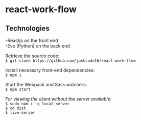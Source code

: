 
# react-work-flow

## Technologies  
-Reactjs on the front end  
-Eve (Python) on the back end

Retrieve the source code:  
`$ git clone https://github.com/joshcode16/react-work-flow`  

Install necessary front-end dependencies:  
`$ npm i`  

Start the Webpack and Sass watchers:  
`$ npm start`

_For viewing the client without the server available:_  
`$ sudo npm i -g local-server`  
`$ cd dist`  
`$ live-server`  

